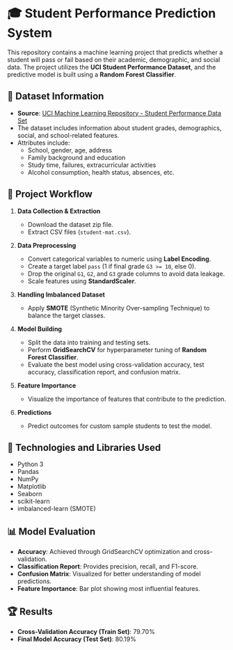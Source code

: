 # 🎓 Student Performance Prediction System

This repository contains a machine learning project that predicts whether a student will pass or fail based on their academic, demographic, and social data. The project utilizes the **UCI Student Performance Dataset**, and the predictive model is built using a **Random Forest Classifier**.

## 📂 Dataset Information

- **Source**: [UCI Machine Learning Repository - Student Performance Data Set](https://archive.ics.uci.edu/ml/datasets/student+performance)
- The dataset includes information about student grades, demographics, social, and school-related features.
- Attributes include:
  - School, gender, age, address
  - Family background and education
  - Study time, failures, extracurricular activities
  - Alcohol consumption, health status, absences, etc.

## 🚀 Project Workflow

1. **Data Collection & Extraction**
   - Download the dataset zip file.
   - Extract CSV files (`student-mat.csv`).

2. **Data Preprocessing**
   - Convert categorical variables to numeric using **Label Encoding**.
   - Create a target label `pass` (1 if final grade `G3 >= 10`, else 0).
   - Drop the original `G1`, `G2`, and `G3` grade columns to avoid data leakage.
   - Scale features using **StandardScaler**.

3. **Handling Imbalanced Dataset**
   - Apply **SMOTE** (Synthetic Minority Over-sampling Technique) to balance the target classes.

4. **Model Building**
   - Split the data into training and testing sets.
   - Perform **GridSearchCV** for hyperparameter tuning of **Random Forest Classifier**.
   - Evaluate the best model using cross-validation accuracy, test accuracy, classification report, and confusion matrix.

5. **Feature Importance**
   - Visualize the importance of features that contribute to the prediction.

6. **Predictions**
   - Predict outcomes for custom sample students to test the model.

## 🧰 Technologies and Libraries Used

- Python 3
- Pandas
- NumPy
- Matplotlib
- Seaborn
- scikit-learn
- imbalanced-learn (SMOTE)

## 📊 Model Evaluation

- **Accuracy**: Achieved through GridSearchCV optimization and cross-validation.
- **Classification Report**: Provides precision, recall, and F1-score.
- **Confusion Matrix**: Visualized for better understanding of model predictions.
- **Feature Importance**: Bar plot showing most influential features.

## 🏆 Results

- **Cross-Validation Accuracy (Train Set)**: 79.70% 
- **Final Model Accuracy (Test Set)**: 80.19%
